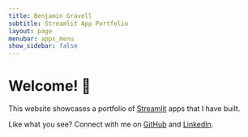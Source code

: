 ```yaml
---
title: Benjamin Gravell
subtitle: Streamlit App Portfolio
layout: page
menubar: apps_menu
show_sidebar: false
---
```


# Welcome! :wave:

This website showcases a portfolio of [Streamlit](https://streamlit.io/) apps that I have built.

Like what you see? Connect with me on [GitHub](https://github.com/BenGravell) and [LinkedIn](https://www.linkedin.com/in/benjamin-gravell/).

